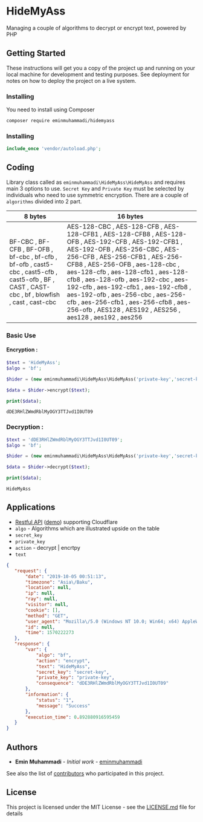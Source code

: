 # HideMyAss

Managing a couple of algorithms to decrypt or encrypt text, powered by PHP 

## Getting Started

These instructions will get you a copy of the project up and running on your local machine for development and testing purposes. See deployment for notes on how to deploy the project on a live system.

### Installing

You need to install using Composer

```bash
composer require eminmuhammadi/hidemyass
```

### Installing

```php
include_once 'vendor/autoload.php';
```
## Coding
Library class called as `eminmuhammadi\HideMyAss\HideMyAss` and requires main 3 options to use. `Secret Key` and `Private Key`  must be selected by individuals who need to use symmetric encryption. There are a couple of `algorithms` divided into 2 part.

| 8 bytes | 16 bytes |
|--------------------------------------------------------------------------------------------------------------------------------------------------|------------------------------------------------------------------------------------------------------------------------------------------------------------------------------------------------------------------------------------------------------------------------------------------------------------------------------------------------------------------------------------------------------------------------------------------------------------------------|
| BF-CBC , BF-CFB , BF-OFB , bf-cbc , bf-cfb , bf-ofb , cast5-cbc , cast5-cfb , cast5-ofb , BF , CAST , CAST-cbc , bf , blowfish , cast , cast-cbc | AES-128-CBC , AES-128-CFB , AES-128-CFB1 , AES-128-CFB8 , AES-128-OFB , AES-192-CFB , AES-192-CFB1 , AES-192-OFB , AES-256-CBC , AES-256-CFB , AES-256-CFB1 , AES-256-CFB8 , AES-256-OFB , aes-128-cbc , aes-128-cfb , aes-128-cfb1 , aes-128-cfb8 , aes-128-ofb , aes-192-cbc , aes-192-cfb , aes-192-cfb1 , aes-192-cfb8 , aes-192-ofb , aes-256-cbc , aes-256-cfb , aes-256-cfb1 , aes-256-cfb8 , aes-256-ofb , AES128 , AES192 , AES256 , aes128 , aes192 , aes256 |


### Basic Use
#### Encryption :
```php
$text = 'HideMyAss';
$algo = 'bf';

$hider = (new eminmuhammadi\HideMyAss\HideMyAss('private-key','secret-key',$algo));

$data = $hider->encrypt($text);

print($data);
```
```text
dDE3RHlZWmdRblMyOGY3TTJvd1I0UT09
```
### Decryption :
```php
$text = 'dDE3RHlZWmdRblMyOGY3TTJvd1I0UT09';
$algo = 'bf';

$hider = (new eminmuhammadi\HideMyAss\HideMyAss('private-key','secret-key',$algo));

$data = $hider->decrypt($text);

print($data);
```
```text
HideMyAss
```
## Applications

 * [Restful API](applications/api.php) ([demo](https://api.linkedit.ml)) supporting Cloudflare
 * `algo`  - Algorithms which are illustrated upside on the table
 *  `secret_key`
 *  `private_key`
 *  `action` - decrypt | encrtpy
 *  `text`
 
 ```json
 {
    "request": {
        "date": "2019-10-05 00:51:13",
        "timezone": "Asia\/Baku",
        "location": null,
        "ip": null,
        "ray": null,
        "visitor": null,
        "cookie": [],
        "method": "GET",
        "user_agent": "Mozilla\/5.0 (Windows NT 10.0; Win64; x64) AppleWebKit\/537.36 (KHTML, like Gecko) Chrome\/76.0.3809.132 Safari\/537.36",
        "id": null,
        "time": 1570222273
    },
    "response": {
        "var": {
            "algo": "bf",
            "action": "encrypt",
            "text": "HideMyAss",
            "secret_key": "secret-key",
            "private_key": "private-key",
            "consequence": "dDE3RHlZWmdRblMyOGY3TTJvd1I0UT09"
        },
        "information": {
            "status": "1",
            "message": "Success"
        },
        "execution_time": 0.892880916595459
    }
}
 ```
## Authors

* **Emin Muhammadi** - *Initial work* - [eminmuhammadi](https://github.com/eminmuhammadi)

See also the list of [contributors](https://github.com/eminmuhammadi/HideMyAss/contributors) who participated in this project.

## License

This project is licensed under the MIT License - see the [LICENSE.md](LICENSE.md) file for details
